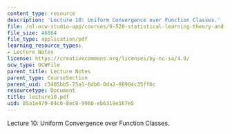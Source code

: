 ```yaml
---
content_type: resource
description: 'Lecture 10: Uniform Convergence over Function Classes.'
file: /ol-ocw-studio-app/courses/9-520-statistical-learning-theory-and-applications-spring-2003/85a1e47904c08ec89960eb6319e167e5_lecture10.pdf
file_size: 46864
file_type: application/pdf
learning_resource_types:
- Lecture Notes
license: https://creativecommons.org/licenses/by-nc-sa/4.0/
ocw_type: OCWFile
parent_title: Lecture Notes
parent_type: CourseSection
parent_uid: c3405bb5-75a1-6db6-0da2-86904c35ff6c
resourcetype: Document
title: lecture10.pdf
uid: 85a1e479-04c0-8ec8-9960-eb6319e167e5
---
```

Lecture 10: Uniform Convergence over Function Classes.